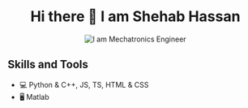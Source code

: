### <h1 align="center"> Hi there 👋 I am Shehab Hassan </h1>

<p align='center' href="https://git.io/typing-svg"><img src="https://readme-typing-svg.herokuapp.com?font=Fira+Code&weight=600&duration=4000&pause=500&color=597FF7&background=FFFDFB00&center=true&vCenter=true&width=437&height=53&lines=Welcome+To+my+Github+Profile+;I+am+Mechatronics+Engineer+" alt="I am Mechatronics Engineer"/>
</p>



##  Skills and Tools 
- 💻 Python & C++, JS, TS, HTML & CSS
- 🖥️ Matlab

<!--
**shehabhassan/shehabhassan** is a ✨ _special_ ✨ repository because its `README.md` (this file) appears on your GitHub profile.

Here are some ideas to get you started:

- 🔭 I’m currently working on IOT Engineer 
- 🌱 I’m currently learning ... javascript , node.js MYSQL 
- 👯 I’m looking to collaborate on ...
- 🤔 I’m looking for help with ...
- 💬 Ask me about ...
- 📫 How to reach me: ...
- 😄 Pronouns: ...
- ⚡ Fun fact: ...
-->


